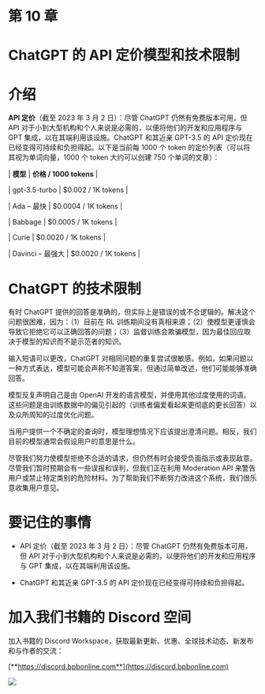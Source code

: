 # 第 10 章

# ChatGPT 的 API 定价模型和技术限制

# 介绍

**API 定价**（截至 2023 年 3 月 2 日）：尽管 ChatGPT 仍然有免费版本可用，但 API 对于小到大型机构和个人来说是必需的，以便将他们的开发和应用程序与 GPT 集成，以在其端利用该设施。ChatGPT 和其近亲 GPT-3.5 的 API 定价现在已经变得可持续和负担得起。以下是当前每 1000 个 token 的定价列表（可以将其视为单词向量，1000 个 token 大约可以创建 750 个单词的文章）：

| **模型** | **价格 / 1000 tokens** |

| gpt-3.5-turbo | $0.002 / 1K tokens |

| Ada – 最快 | $0.0004 / 1K tokens |

| Babbage | $0.0005 / 1K tokens |

| Curie | $0.0020 / 1K tokens |

| Davinci – 最强大 | $0.0020 / 1K tokens |

# ChatGPT 的技术限制

有时 ChatGPT 提供的回答是准确的，但实际上是错误的或不合逻辑的。解决这个问题很困难，因为：（1）目前在 RL 训练期间没有真相来源；（2）使模型更谨慎会导致它拒绝它可以正确回答的问题；（3）监督训练会欺骗模型，因为最佳回应取决于模型的知识而不是示范者的知识。

输入短语可以更改，ChatGPT 对相同问题的重复尝试很敏感。例如，如果问题以一种方式表达，模型可能会声称不知道答案，但通过简单改述，他们可能能够准确回答。

模型反复声明自己是由 OpenAI 开发的语言模型，并使用其他过度使用的词语。这些问题是由训练数据中的偏见引起的（训练者偏爱看起来更彻底的更长回答）以及众所周知的过度优化问题。

当用户提供一个不确定的查询时，模型理想情况下应该提出澄清问题。相反，我们目前的模型通常会假设用户的意思是什么。

尽管我们努力使模型拒绝不合适的请求，但仍然有时会接受负面指示或表现敌意。尽管我们暂时预期会有一些误报和误判，但我们正在利用 Moderation API 来警告用户或禁止特定类别的危险材料。为了帮助我们不断努力改进这个系统，我们很乐意收集用户意见。

# 要记住的事情

+   API 定价（截至 2023 年 3 月 2 日）：尽管 ChatGPT 仍然有免费版本可用，但 API 对于小到大型机构和个人来说是必需的，以便将他们的开发和应用程序与 GPT 集成，以在其端利用该设施。

+   ChatGPT 和其近亲 GPT-3.5 的 API 定价现在已经变得可持续和负担得起。

# 加入我们书籍的 Discord 空间

加入书籍的 Discord Workspace，获取最新更新、优惠、全球技术动态、新发布和与作者的交流：

[**https://discord.bpbonline.com**](https://discord.bpbonline.com)

![](img/dis.jpg)
